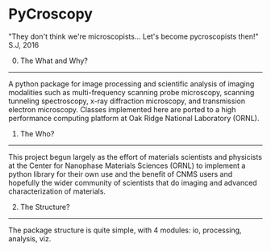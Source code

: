 PyCroscopy
==========

"They don't think we're microscopists... Let's become pycroscopists then!"
                                                                         S.J, 2016

0. The What and Why?
--------------------
A python package for image processing and scientific analysis of imaging modalities such as multi-frequency scanning probe microscopy,
scanning tunneling spectroscopy, x-ray diffraction microscopy, and transmission electron microscopy.
Classes implemented here are ported to a high performance computing platform at Oak Ridge National Laboratory (ORNL).

1. The Who?
-----------
This project begun largely as the effort of materials scientists and physicists at the Center for Nanophase Materials Sciences (ORNL)
to implement a python library for their own use and the benefit of CNMS users and hopefully the wider community of scientists that
do imaging and advanced characterization of materials.

2. The Structure?
-----------------
The package structure is quite simple, with 4 modules: io, processing, analysis, viz.